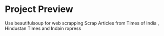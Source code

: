 # Project Preview
  
   Use beautifulsoup for web scrapping
   Scrap Articles from Times of India , Hindustan Times and Indain rxpress
 
